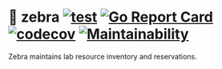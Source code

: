 # :vertical_traffic_light: zebra [![test](https://github.com/rchamarthy/zebra/actions/workflows/test.yml/badge.svg?branch=main)](https://github.com/rchamarthy/zebra/actions/workflows/test.yml) [![Go Report Card](https://goreportcard.com/badge/github.com/rchamarthy/zebra)](https://goreportcard.com/report/github.com/rchamarthy/zebra) [![codecov](https://codecov.io/gh/rchamarthy/zebra/branch/main/graph/badge.svg?token=94ZZ46W6VA)](https://codecov.io/gh/rchamarthy/zebra) [![Maintainability](https://api.codeclimate.com/v1/badges/e49a48cf30c0d644fd7b/maintainability)](https://codeclimate.com/github/rchamarthy/zebra/maintainability)

Zebra maintains lab resource inventory and reservations.
